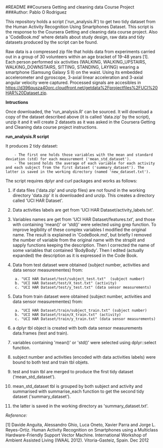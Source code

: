 #README
##Coursera Getting and cleaning data Course Project
###Author: Pablo O Rodriguez



This repository holds a script ('run_analysis.R') to get two tidy dataset from the Human Activity Recognition Using Smartphones Dataset. This script is the response to the Coursera Getting and cleaning data course project. Also a 'CodeBook.md' where details about study design, raw data and tidy datasets produced by the script can be found.

Raw data is a compressed zip file that holds data from experiments carried out in a group of 30 volunteers within an age bracket of 19-48 years [1]. Each person performed six activities (WALKING, WALKING_UPSTAIRS, WALKING_DOWNSTAIRS, SITTING, STANDING, LAYING) wearing a smartphone (Samsung Galaxy S II) on the waist. Using its embedded accelerometer and gyroscope, 3-axial linear acceleration and 3-axial angular velocity were captured. Processed signals are accesibles in https://d396qusza40orc.cloudfront.net/getdata%2Fprojectfiles%2FUCI%20HAR%20Dataset.zip.


**Intructions**

Once downloaded, the 'run_analysis.R' can be sourced. It will download a copy of the dataset described above (it is called 'data.zip' by the script), unzip it and it will create 2 datasets as it was asked in the Coursera Getting and Cleaning data course project instructions.

 

**run_analysis.R script** 

It produces 2 tidy dataset:

        - The first one holds those variables with the mean and standard deviation (std) for each measurement ('mean_std_dataset').
        - The second holds the average of each variable for each activity and each subject from the first dataset ('summary_dataset'). The latter is saved in the working directory (named 'new_dataset.txt'). 

The script requires dplyr and curl packages and works as follows:

1) if data files ('data.zip' and unzip files) are not found in the working directory 'data.zip' it is downloaded and unzip. This creates a directory called 'UCI HAR Dataset'.

2) Data activities labels are get from 'UCI HAR Dataset/activity_labels.txt'.

3) Variables names are get from 'UCI HAR Dataset/features.txt', and those with containing 'mean()' or 'std()' were selected using grep function. To improve legibility of these complex variables I modified the original name. The result is explained in 'CodeBook.md', but briefly I removed the number of variable from the original name with the strsplit and sapply functions keeping the description. Then I corrected the name of some variables that contained 'BodyBody'. Then I edited (actually expanded) the description as it is expressed in the Code Book.

4) Data from test dataset were obtained (subject number, activities and data sensor measurementes) from: 
        
        a. "UCI HAR Dataset/test/subject_test.txt"  (subject number)                       
        b. "UCI HAR Dataset/test/X_test.txt" (activity)                              
        c. "UCI HAR Dataset/test/y_test.txt" (data sensor measurements) 

5) Data from train dataset were obtained (subject number, activities and data sensor measurementes) from: 
        
        a. "UCI HAR Dataset/train/subject_train.txt" (subject number)                      
        b. "UCI HAR Dataset/train/X_train.txt" (activity)                            
        c. "UCI HAR Dataset/train/y_train.txt" (data sensor measurements)

6) a dplyr tbl object is created with both data sensor measurements data.frames (test and train).

7) variables containing 'mean()' or 'std()' were selected using dplyr::select function.

8) subject number and activities (encoded with data activities labels) were bound to both test and train tbl objets.

9) test and train tbl are merged to produce the first tidy dataset ('mean_std_dataset').

10) mean_std_dataset tbl is grouped by both subject and activity and summarised with summarise_each function to get the second tidy dataset ('summary_dataset').

11) the latter is saved in the working directory as 'summary_dataset.txt'.






*Reference:*

[1] Davide Anguita, Alessandro Ghio, Luca Oneto, Xavier Parra and Jorge L. Reyes-Ortiz. Human Activity Recognition on Smartphones using a Multiclass Hardware-Friendly Support Vector Machine. International Workshop of Ambient Assisted Living (IWAAL 2012). Vitoria-Gasteiz, Spain. Dec 2012